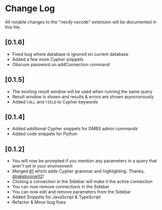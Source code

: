 # Change Log

All notable changes to the "neo4j-vscode" extension will be documented in this file.

## [0.1.6]

- Fixed bug where database is ignored on current database
- Added a few more Cypher snippets
- Obscure password on addConnection command

## [0.1.5]

- The existing result window will be used when running the same query
- Result window is shown and results & errors are shown asyncronously
- Added `CALL` and `YIELD` to Cypher keywords

## [0.1.4]

- Added additional Cypher snippets for DMBS admin commands
- Added code snippets for Python

## [0.1.2]

- You will now be prompted if you mention any parameters in a query that aren't set in your environment
- Merged [#1](https://github.com/adam-cowley/neo4j-vscode/pull/1/) which adds Cypher grammar and highlighting.  Thanks, [@jakeboone02](https://github.com/jakeboone02)!
- Clicking a connection in the Sidebar will make it the active connection
- You can now remove connections in the Sidebar
- You can now edit and remove parameters from the Sidebar
- Added Snippets for JavaScript & TypeScript
- Refactor & Minor bug fixes

